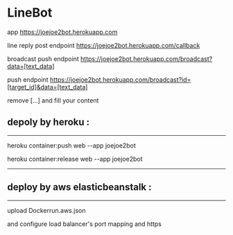 # LineBot

app https://joejoe2bot.herokuapp.com
 
line reply post endpoint  https://joejoe2bot.herokuapp.com/callback
   
broadcast push endpoint  https://joejoe2bot.herokuapp.com/broadcast?data=[text_data]

push endpoint https://joejoe2bot.herokuapp.com/broadcast?id=[target_id]&data=[text_data]

remove [...] and fill your content


depoly by heroku :
------------------
--------------------------------------------------------
heroku container:push web --app joejoe2bot

heroku container:release web --app joejoe2bot

--------------------------------------------------------

deploy by aws elasticbeanstalk :
--------------------------------
--------------------------------------------------------
upload Dockerrun.aws.json

and configure load balancer's port mapping and https
